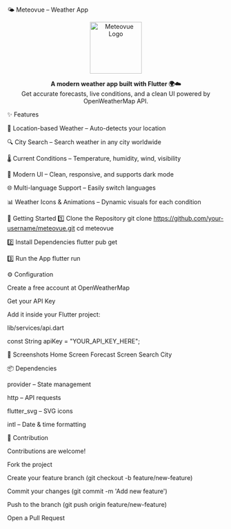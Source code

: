 🌤️ Meteovue – Weather App
<p align="center"> <img src="assets/logo/icon.png" width="120" alt="Meteovue Logo"/> </p> <p align="center"> <b>A modern weather app built with Flutter 🌍☁️</b><br/> Get accurate forecasts, live conditions, and a clean UI powered by OpenWeatherMap API. </p>
✨ Features

📍 Location-based Weather – Auto-detects your location

🔍 City Search – Search weather in any city worldwide

🌡️ Current Conditions – Temperature, humidity, wind, visibility

🎨 Modern UI – Clean, responsive, and supports dark mode

🌐 Multi-language Support – Easily switch languages

📊 Weather Icons & Animations – Dynamic visuals for each condition

🚀 Getting Started
1️⃣ Clone the Repository
git clone https://github.com/your-username/meteovue.git
cd meteovue

2️⃣ Install Dependencies
flutter pub get

3️⃣ Run the App
flutter run

⚙️ Configuration

Create a free account at OpenWeatherMap

Get your API Key

Add it inside your Flutter project:

lib/services/api.dart

const String apiKey = "YOUR_API_KEY_HERE";

📸 Screenshots
Home Screen	Forecast Screen	Search City

	
	
📦 Dependencies

provider – State management

http – API requests

flutter_svg – SVG icons

intl – Date & time formatting

🤝 Contribution

Contributions are welcome!

Fork the project

Create your feature branch (git checkout -b feature/new-feature)

Commit your changes (git commit -m 'Add new feature')

Push to the branch (git push origin feature/new-feature)

Open a Pull Request
